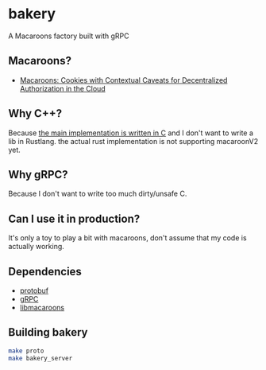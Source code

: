 # bakery
A Macaroons factory built with gRPC

## Macaroons?

* [Macaroons: Cookies with Contextual Caveats for Decentralized Authorization in the Cloud](https://air.mozilla.org/macaroons-cookies-with-contextual-caveats-for-decentralized-authorization-in-the-cloud/)

## Why C++?

Because [the main implementation is written in C](https://github.com/rescrv/libmacaroons) and I don't want to write a lib in Rustlang. the actual rust implementation is not supporting macaroonV2 yet.

## Why gRPC?

Because I don't want to write too much dirty/unsafe C.

## Can I use it in production?

It's only a toy to play a bit with macaroons, don't assume that my code is actually working. 

## Dependencies

* [protobuf](https://github.com/google/protobuf)
* [gRPC](https://github.com/grpc/grpc) 
* [libmacaroons](https://github.com/rescrv/libmacaroons)

## Building bakery

```bash
make proto 
make bakery_server
```